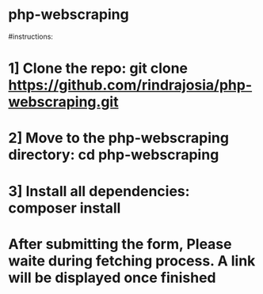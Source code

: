 # php-webscraping

#instructions:

# 1] Clone the repo: git clone https://github.com/rindrajosia/php-webscraping.git
# 2] Move to the php-webscraping directory: cd php-webscraping
# 3] Install all dependencies: composer install

#  After submitting the form, Please waite during fetching process. A link will be displayed once finished